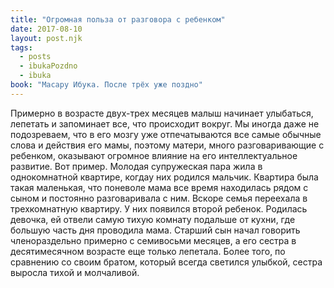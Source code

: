 ```yaml
---
title: "Огромная польза от разговора с ребенком"
date: 2017-08-10
layout: post.njk
tags:
  - posts
  - ibukaPozdno
  - ibuka
book: "Масару Ибука. После трёх уже поздно"
---
```


Примерно в возрасте двух-трех месяцев малыш начинает улыбаться, лепетать и запоминает все, что происходит вокруг. Мы иногда даже не подозреваем, что в его мозгу уже отпечатываются все самые обычные слова и действия его мамы, поэтому матери, много разговаривающие с ребенком, оказывают огромное влияние на его интеллектуальное развитие. Вот пример. Молодая супружеская пара жила в однокомнатной квартире, когдау них родился мальчик. Квартира была такая маленькая, что поневоле мама все время находилась рядом с сыном и постоянно разговаривала с ним. Вскоре семья переехала в трехкомнатную квартиру. У них появился второй ребенок. Родилась девочка, ей отвели самую тихую комнату подальше от кухни, где большую часть дня проводила мама. Старший сын начал говорить членораздельно примерно с семивосьми месяцев, а его сестра в десятимесячном возрасте еще только лепетала. Более того, по сравнению со своим братом, который всегда светился улыбкой, сестра выросла тихой и молчаливой.
